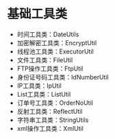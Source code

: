 # 基础工具类

* 时间工具类：DateUtils
* 加密解密工具类：EncryptUtil
* 线程池工具类：ExecutorUtil
* 文件工具类：FileUtil
* FTP操作工具类：FtpUtil
* 身份证号码工具类：IdNumberUtil
* IP工具类：IpUtil
* List工具类：ListUtil
* 订单号工具类：OrderNoUtil
* 反射工具类：ReflectUtil
* 字符串工具类：StringUtils
* xml操作工具类：XmlUtil